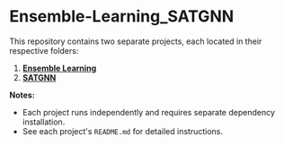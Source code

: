 # Ensemble-Learning_SATGNN

This repository contains two separate projects, each located in their respective folders:

1. **[Ensemble Learning](/Ensemble%20Learning/)** 
2. **[SATGNN](/SATGNN/)** 

**Notes:**  
- Each project runs independently and requires separate dependency installation. 
- See each project's `README.md` for detailed instructions.  
<!--
## Project Structure

```
my-repository/
├── project-alpha/           # 项目A：数据分析工具
│   ├── data/                # 原始数据集
│   ├── notebooks/           # Jupyter 分析脚本
│   └── requirements.txt     # Python 依赖
├── project-beta/            # 项目B：Web 应用
│   ├── static/              # CSS/JS 文件
│   ├── templates/           # HTML 页面
│   └── app.py               # Flask 主程序
└── README.md                # 仓库总说明
```
-->

